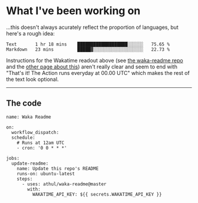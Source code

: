 # What I've been working on

…this doesn't always acurately reflect the proportion of languages, but here's a rough idea:

<!--START_SECTION:waka-->
```text
Text       1 hr 18 mins    ███████████████████░░░░░░   75.65 % 
Markdown   23 mins         █████▓░░░░░░░░░░░░░░░░░░░   22.73 % 
```
<!--END_SECTION:waka-->

Instructions for the Wakatime readout above (see [the waka-readme repo](https://github.com/athul/waka-readme) and the [other page about this](https://github.com/marketplace/actions/waka-readme)) aren't really clear and seem to end with "That's it! The Action runs everyday at 00.00 UTC" which makes the rest of the text look optional.

---

## The code

```
name: Waka Readme

on:
  workflow_dispatch:
  schedule:
    # Runs at 12am UTC
    - cron: '0 0 * * *'

jobs:
  update-readme:
    name: Update this repo's README
    runs-on: ubuntu-latest
    steps:
      - uses: athul/waka-readme@master
        with:
          WAKATIME_API_KEY: ${{ secrets.WAKATIME_API_KEY }}
```
